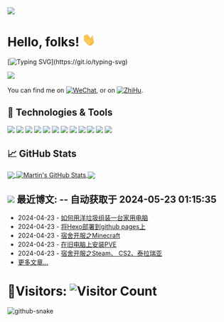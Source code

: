   <picture>
    <source media="(prefers-color-scheme: dark)" srcset="https://cdn.jsdelivr.net/gh/sun0225SUN/sun0225SUN/assets/images/coding.gif" />
    <source media="(prefers-color-scheme: light)" srcset="https://cdn.jsdelivr.net/gh/sun0225SUN/sun0225SUN/assets/images/developer.svg" height="225px" />
    <img src="https://cdn.jsdelivr.net/gh/sun0225SUN/sun0225SUN/assets/images/coding.gif" />
  </picture>


# Hello, folks! <img src="https://github.com/LingBrian/LingBrian/blob/main/wave.gif?raw=true" width="30px" height="30px" />

[![Typing SVG](https://readme-typing-svg.herokuapp.com?font=Fira+Code&pause=1000&random=false&width=435&lines=My+name+is+Brian+Ling+.;+I+am+a+student+from+China.+;I+am+learning+Virtualization+%2C+;Web+development+%2C;+Embedded+development;and+Information+Security+.)](https://git.io/typing-svg)

<a title="github" target="_blank" href="https://github.com/LingBrian"><img src="https://img.shields.io/badge/dynamic/json?label=GitHub&suffix=%20followers&query=%24.data.totalSubs&url=https%3A%2F%2Fapi.spencerwoo.com%2Fsubstats%2F%3Fsource%3Dgithub%26queryKey%3DLingBrian&labelColor=282c34&color=353940&logo=github&longCache=true" ></a>

You can find me on [![WeChat][1.2]][1], or on [![ZhiHu][2.2]][2].

## 🔧 Technologies & Tools
![](https://img.shields.io/badge/OS-Linux-informational?style=flat&logo=linux&logoColor=white&color=2bbc8a)
![](https://img.shields.io/badge/OS-Windows11-informational?style=flat&logo=windows11&logoColor=white&color=2bbc8a)
![](https://img.shields.io/badge/VM-ProxmoxVE-informational?style=flat&logo=proxmox&logoColor=white&color=2bbc8a)
![](https://img.shields.io/badge/Editor-VisualStudioCode-informational?style=flat&logo=visualstudiocode&logoColor=white&color=2bbc8a)
![](https://img.shields.io/badge/Code-Python-informational?style=flat&logo=python&logoColor=white&color=2bbc8a)
![](https://img.shields.io/badge/Code-JavaScript-informational?style=flat&logo=javascript&logoColor=white&color=2bbc8a)
![](https://img.shields.io/badge/Code-Make-informational?style=flat&logo=cmake&logoColor=white&color=2bbc8a)
![](https://img.shields.io/badge/Code-Vue-informational?style=flat&logo=vue.js&logoColor=white&color=2bbc8a)
![](https://img.shields.io/badge/Shell-Zsh-informational?style=flat&logo=zsh&logoColor=white&color=2bbc8a)
![](https://img.shields.io/badge/Tools-PostgreSQL-informational?style=flat&logo=postgresql&logoColor=white&color=2bbc8a)
![](https://img.shields.io/badge/Tools-Docker-informational?style=flat&logo=docker&logoColor=white&color=2bbc8a)
![](https://img.shields.io/badge/Tools-Kubernetes-informational?style=flat&logo=kubernetes&logoColor=white&color=2bbc8a)

## &#x1f4c8; GitHub Stats

<a href="https://github.com/LingBrian/LingBrian">
  <img align="center" src="https://github-readme-stats.vercel.app/api/top-langs/?username=LingBrian&hide=java,html,tex&langs_count=3" />
</a>
<a href="https://github.com/LingBrian/LingBrian">
  <img align="center" src="https://github-readme-stats.vercel.app/api?username=LingBrian&show_icons=true&line_height=27&count_private=true" alt="Martin's GitHub Stats" />
</a>

<a href="https://github.com/LingBrian/LingBlog">
  <img align="center" src="https://github-readme-stats.vercel.app/api/pin/?username=LingBrian&repo=LingBlog" />
</a>


## <a title="My Blog Site" target="_blank" href="https://lingbrian.github.io/"><img src="https://img.shields.io/badge/%E5%8D%9A%E5%AE%A2%20(blog)-lingbrian.github.io-orange" /></a> 最近博文:  -- 自动获取于 2024-05-23 01:15:35
* 2024-04-23 - [如何用洋垃圾组装一台家用电脑](http://lingbrian.github.io/2024/04/23/assemble_computer_with_cheap_things/            )
* 2024-04-23 - [将Hexo部署到github pages上](http://lingbrian.github.io/2024/04/23/delpoy_hexo_on_gitthub_pages/            )
* 2024-04-23 - [宿舍开服之Minecraft](http://lingbrian.github.io/2024/04/23/deploy_mc_server_in_your_room/            )
* 2024-04-23 - [在旧电脑上安装PVE](http://lingbrian.github.io/2024/04/23/pve_on_pc/            )
* 2024-04-23 - [宿舍开服之Steam、 CS2、泰拉瑞亚](http://lingbrian.github.io/2024/04/23/deploy_steamcmd_in_your_room/            )
* [更多文章...](https://lingbrian.github.io/) 

# :eyes:Visitors: ![Visitor Count](https://profile-counter.glitch.me/LingBrian/count.svg)



<picture>
  <source media="(prefers-color-scheme: dark)" srcset="https://raw.githubusercontent.com/LingBrian/LingBrian/output/github-contribution-grid-snake-dark.svg" />
  <source media="(prefers-color-scheme: light)" srcset="https://raw.githubusercontent.com/LingBrian/LingBrian/output/github-contribution-grid-snake.svg" />
  <img alt="github-snake" src="github-snake.svg" />
</picture>

<!-- Icons -->

[1.2]: https://img2.imgtp.com/2024/05/21/SYoOevOO.png
[2.2]: https://img2.imgtp.com/2024/05/21/FEwhkUQa.png

<!-- Links to your social media accounts -->

[1]: https://mp.weixin.qq.com/s?__biz=Mzg3OTk3MjczNg==&mid=2247483652&idx=1&sn=ec2c836b5d88aa548a4a897547d8042d&chksm=cf7d19ebf80a90fdd1cee51a4be1f13e59dcab75c884a2c862fd7f33d309174e880b4a040ad4&token=662791256&lang=zh_CN#rd
[2]: https://www.zhihu.com/people/fu-dong-22-28
